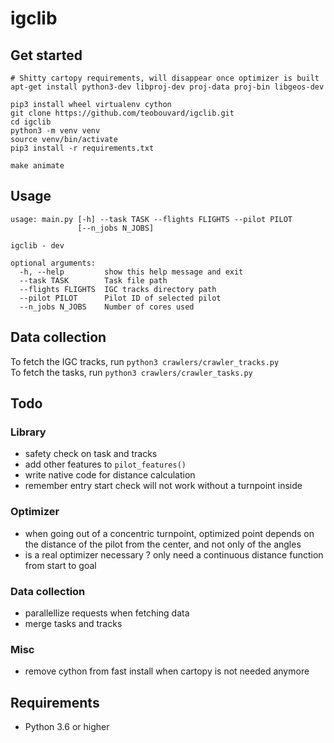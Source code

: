 # igclib

## Get started

```{shell}
# Shitty cartopy requirements, will disappear once optimizer is built
apt-get install python3-dev libproj-dev proj-data proj-bin libgeos-dev

pip3 install wheel virtualenv cython 
git clone https://github.com/teobouvard/igclib.git
cd igclib
python3 -m venv venv
source venv/bin/activate
pip3 install -r requirements.txt

make animate
```
## Usage

```{shell}
usage: main.py [-h] --task TASK --flights FLIGHTS --pilot PILOT
               [--n_jobs N_JOBS]

igclib - dev

optional arguments:
  -h, --help         show this help message and exit
  --task TASK        Task file path
  --flights FLIGHTS  IGC tracks directory path
  --pilot PILOT      Pilot ID of selected pilot
  --n_jobs N_JOBS    Number of cores used
```


## Data collection

To fetch the IGC tracks, run `python3 crawlers/crawler_tracks.py`  
To fetch the tasks, run `python3 crawlers/crawler_tasks.py`

## Todo

### Library

* safety check on task and tracks 
* add other features to ```pilot_features()```
* write native code for distance calculation
* remember entry start check will not work without a turnpoint inside

### Optimizer

* when going out of a concentric turnpoint, optimized point depends on the distance of the pilot from the center, and not only of the angles
* is a real optimizer necessary ? only need a continuous distance function from start to goal

### Data collection

* parallellize requests when fetching data
* merge tasks and tracks


### Misc

* remove cython from fast install when cartopy is not needed anymore

## Requirements

* Python 3.6 or higher